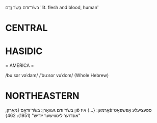 בשׂר־ודם
בָּשָׂר וָדָם
'lit. flesh and blood, human'

CENTRAL
========

HASIDIC
=======
= AMERICA = 

/buːsər vəˈdam/
/ˈbuːsor vuˈdom/ (Whole Hebrew)

NORTHEASTERN
==============

ספּעציעלע אָפּשפּאָט־פֿאָרמען: {...} איז פֿון בשׂר־ודם געוואָרן: בשׂר־ודאָס
{מאַרק, "אונדזער ליטווישער ייִדיש" (1951): 462}
